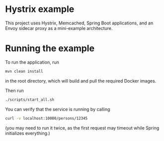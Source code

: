 # Hystrix example

This project uses Hystrix, Memcached, Spring Boot applications, and an Envoy sidecar proxy as a mini-example architecture. 

# Running the example

To run the application, run
```bash
mvn clean install
```
in the root directory, which will build and pull the required Docker images.

Then run
```bash
./scripts/start_all.sh
```

You can verify that the service is running by calling
```bash
curl -v localhost:10000/persons/12345
```

(you may need to run it twice, as the first request may timeout while Spring initializes everything.)
